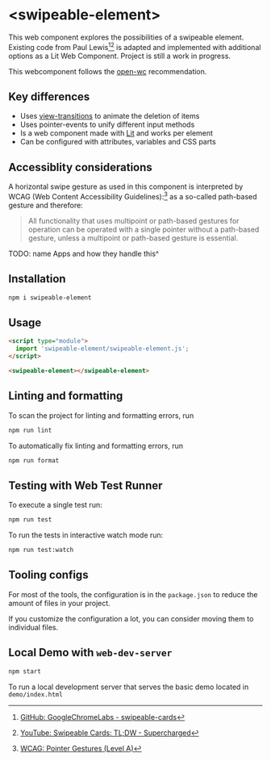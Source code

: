 # \<swipeable-element>

This web component explores the possibilities of a swipeable element. Existing code from Paul Lewis[^1][^2] is adapted and implemented with additional options as a Lit Web Component. Project is still a work in progress.

This webcomponent follows the [open-wc](https://github.com/open-wc/open-wc) recommendation.

## Key differences
- Uses [view-transitions](https://developer.mozilla.org/en-US/docs/Web/API/View_Transitions_API) to animate the deletion of items
- Uses pointer-events to unify different input methods
- Is a web component made with [Lit](https://lit.dev/) and works per element
- Can be configured with attributes, variables and CSS parts

## Accessiblity considerations

A horizontal swipe gesture as used in this component is interpreted by <abbr>WCAG</abbr> (Web Content Accessibility Guidelines):[^3] as a so-called path-based gesture and therefore:

> All functionality that uses multipoint or path-based gestures for operation can be operated with a single pointer without a path-based gesture, unless a multipoint or path-based gesture is essential.

TODO: name Apps and how they handle this^

## Installation

```bash
npm i swipeable-element
```

## Usage

```html
<script type="module">
  import 'swipeable-element/swipeable-element.js';
</script>

<swipeable-element></swipeable-element>
```

## Linting and formatting

To scan the project for linting and formatting errors, run

```bash
npm run lint
```

To automatically fix linting and formatting errors, run

```bash
npm run format
```

## Testing with Web Test Runner

To execute a single test run:

```bash
npm run test
```

To run the tests in interactive watch mode run:

```bash
npm run test:watch
```


## Tooling configs

For most of the tools, the configuration is in the `package.json` to reduce the amount of files in your project.

If you customize the configuration a lot, you can consider moving them to individual files.

## Local Demo with `web-dev-server`

```bash
npm start
```

To run a local development server that serves the basic demo located in `demo/index.html`


[^1]: [GitHub: GoogleChromeLabs - swipeable-cards](https://github.com/GoogleChromeLabs/ui-element-samples/blob/gh-pages/swipeable-cards/cards.js)  
[^2]: [YouTube: Swipeable Cards: TL;DW - Supercharged](https://www.youtube.com/watch?v=F3A6Skckh9c)  
[^3]: [WCAG: Pointer Gestures (Level A)](https://www.w3.org/WAI/WCAG21/Understanding/pointer-gestures.html)  
[^4]: [Flutter: Dismissible widget](https://docs.flutter.dev/cookbook/gestures/dismissible)
